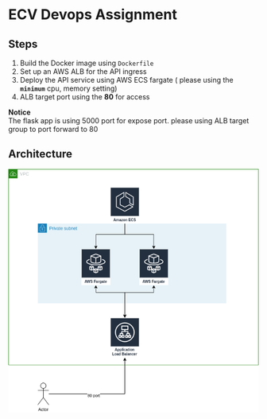 # ECV Devops Assignment

## Steps
1. Build the Docker image using `Dockerfile` 
1. Set up an AWS ALB for the API ingress
1. Deploy the API service using AWS ECS fargate ( please using the **`minimum`** cpu, memory setting)
1. ALB target port using the **80** for access 

**Notice**\
The flask app is using 5000 port for expose port.
please using ALB target group to port forward to 80

## Architecture
![image](/architecture.png)